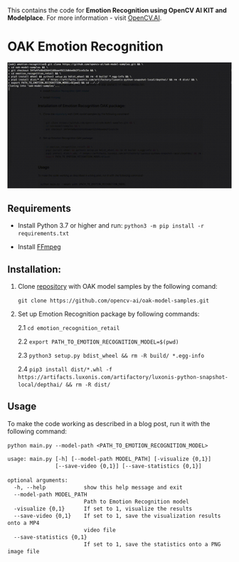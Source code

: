This contains the code for **Emotion Recognition using OpenCV AI KIT and Modelplace**. For more information - visit [OpenCV.AI](https://www.opencv.ai/).

# OAK Emotion Recognition 

![](images/demo.gif)

## Requirements
- Install Python 3.7 or higher and run: ```python3 -m pip install -r requirements.txt```

- Install [FFmpeg](https://ffmpeg.org/download.html)  


## Installation:


1. Clone [repository](https://github.com/opencv-ai/oak-model-samples) with OAK model samples by the following comand:

    ```git clone https://github.com/opencv-ai/oak-model-samples.git```

2. Set up Emotion Recognition package by following commands:

   2.1 `cd emotion_recognition_retail`
   
   2.2 `export PATH_TO_EMOTION_RECOGNITION_MODEL=$(pwd)`
   
   2.3 `python3 setup.py bdist_wheel && rm -R build/ *.egg-info`

   2.4 `pip3 install dist/*.whl -f https://artifacts.luxonis.com/artifactory/luxonis-python-snapshot-local/depthai/ && rm -R dist/`

## Usage

To make the code working as described in a blog post, run it with the following command:

`python main.py --model-path <PATH_TO_EMOTION_RECOGNITION_MODEL>`


```
usage: main.py [-h] [--model-path MODEL_PATH] [-visualize {0,1}]
               [--save-video {0,1}] [--save-statistics {0,1}]

optional arguments:
  -h, --help            show this help message and exit
  --model-path MODEL_PATH
                        Path to Emotion Recognition model
  -visualize {0,1}      If set to 1, visualize the results
  --save-video {0,1}    If set to 1, save the visualization results onto a MP4
                        video file
  --save-statistics {0,1}
                        If set to 1, save the statistics onto a PNG image file
```

